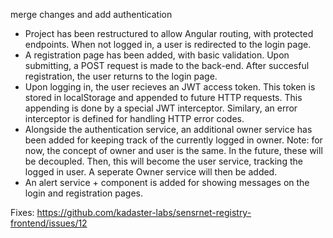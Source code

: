 merge changes and add authentication

- Project has been restructured to allow Angular routing, with protected 
endpoints. When not logged in, a user is redirected to the login page.
- A registration page has been added, with basic validation. Upon submitting,
a POST request is made to the back-end. After succesful registration, the user
returns to the login page.
- Upon logging in, the user recieves an JWT access token. This token is stored
in localStorage and appended to future HTTP requests. This appending is done by
a special JWT interceptor. Similary, an error interceptor is defined for 
handling HTTP error codes.
- Alongside the authentication service, an additional owner service has been 
added for keeping track of the currently logged in owner. Note: for now, the 
concept of owner and user is the same. In the future, these will be decoupled.
Then, this will become the user service, tracking the logged in user. A
seperate Owner service will then be added.
- An alert service + component is added for showing messages on the login and 
registration pages.

Fixes: https://github.com/kadaster-labs/sensrnet-registry-frontend/issues/12
